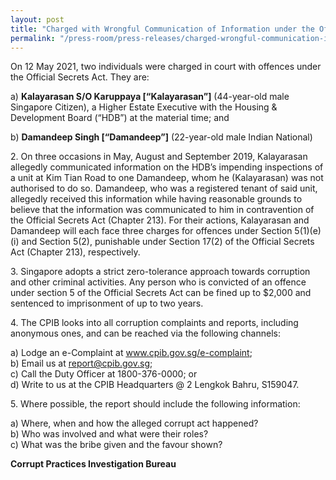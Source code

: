 ```yaml
---
layout: post
title: "Charged with Wrongful Communication of Information under the Official Secrets Act"
permalink: "/press-room/press-releases/charged-wrongful-communication-information-under-official-secrets-act"
---
```

On 12 May 2021, two individuals were charged in court with offences under the Official Secrets Act. They are:

a) **Kalayarasan S/O Karuppaya [“Kalayarasan”]** (44-year-old male Singapore Citizen), a Higher Estate Executive with the Housing & Development Board (“HDB”) at the material time; and

b) **Damandeep Singh [“Damandeep”]** (22-year-old male Indian National)

2\.        On three occasions in May, August and September 2019, Kalayarasan allegedly communicated information on the HDB’s impending inspections of a unit at Kim Tian Road to one Damandeep, whom he (Kalayarasan) was not authorised to do so. Damandeep, who was a registered tenant of said unit, allegedly received this information while having reasonable grounds to believe that the information was communicated to him in contravention of the Official Secrets Act (Chapter 213). For their actions, Kalayarasan and Damandeep will each face three charges for offences under Section 5(1)(e)(i) and Section 5(2), punishable under Section 17(2) of the Official Secrets Act (Chapter 213), respectively.

3\.        Singapore adopts a strict zero-tolerance approach towards corruption and other criminal activities. Any person who is convicted of an offence under section 5 of the Official Secrets Act can be fined up to $2,000 and sentenced to imprisonment of up to two years.

4\.        The CPIB looks into all corruption complaints and reports, including anonymous ones, and can be reached via the following channels:

a) Lodge an e-Complaint at <a href="https://www.cpib.gov.sg/e-complaint"><span style="color: #0066cc;">www.cpib.gov.sg/e-complaint</span></a>;<br />
b) Email us at <a class="spamspan" href="mailto:report@cpib.gov.sg">report@cpib.gov.sg</a>;<br />
c) Call the Duty Officer at 1800-376-0000; or<br />
d) Write to us at the CPIB Headquarters @ 2 Lengkok Bahru, S159047.

5\.        Where possible, the report should include the following information:

a) Where, when and how the alleged corrupt act happened?<br />
b) Who was involved and what were their roles?<br />
c) What was the bribe given and the favour shown?

**Corrupt Practices Investigation Bureau**
